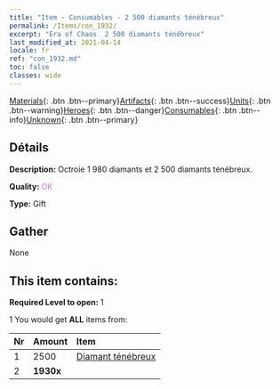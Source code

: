 ```yaml
---
title: "Item - Consumables - 2 500 diamants ténébreux"
permalink: /Items/con_1932/
excerpt: "Era of Chaos  2 500 diamants ténébreux"
last_modified_at: 2021-04-14
locale: fr
ref: "con_1932.md"
toc: false
classes: wide
---
```

 [Materials](/fr/Items/){: .btn .btn--primary}[Artifacts](/fr/Items/Artifacts/){: .btn .btn--success}[Units](/fr/Items/Units/){: .btn .btn--warning}[Heroes](/fr/Items/Heroes/){: .btn .btn--danger}[Consumables](/fr/Items/Consumables/){: .btn .btn--info}[Unknown](/fr/Items/Unknown/){: .btn .btn--primary}

## Détails
 **Description:** Octroie 1 980 diamants et 2 500 diamants ténébreux.

 **Quality:** <span style="color: #DA70D6">OK</span>

 **Type:** Gift

## Gather

  None

## This item contains:

 **Required Level to open:** 1

 1 You would get **ALL** items  from:

  | Nr | Amount |     Item    |
  |:---|:-------|:------------|
  | 1 | 2500 | [Diamant ténébreux](/fr/Items/con_554/) | 
  | 2 |  **1930x** | <i class="fas fa-gem"/> |  | 
